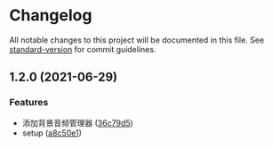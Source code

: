# Changelog

All notable changes to this project will be documented in this file. See [standard-version](https://github.com/conventional-changelog/standard-version) for commit guidelines.

## 1.2.0 (2021-06-29)


### Features

* 添加背景音频管理器 ([36c79d5](https://github.com/TinkGu/wx-audio-manager/commit/36c79d50a118c886306bef61ad8c77a439d5fd94))
* setup ([a8c50e1](https://github.com/TinkGu/wx-audio-manager/commit/a8c50e1f341b0536d6d5a29c02c061019251f725))

